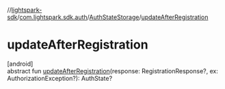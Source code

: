 //[lightspark-sdk](../../../index.md)/[com.lightspark.sdk.auth](../index.md)/[AuthStateStorage](index.md)/[updateAfterRegistration](update-after-registration.md)

# updateAfterRegistration

[android]\
abstract fun [updateAfterRegistration](update-after-registration.md)(response: RegistrationResponse?, ex: AuthorizationException?): AuthState?
